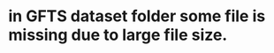 <!-- download dataset from link in assignment pdf -->

# in GFTS dataset folder some file is missing due to large file size.